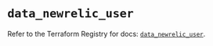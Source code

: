 # `data_newrelic_user`

Refer to the Terraform Registry for docs: [`data_newrelic_user`](https://registry.terraform.io/providers/newrelic/newrelic/3.50.0/docs/data-sources/user).
